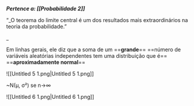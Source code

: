 ***Pertence a: [[Probabilidade 2]]***
 
 “_O teorema do limite central é um dos resultados mais extraordinários na teoria da probabilidade.”  
   
 _
 
 Em linhas gerais, ele diz que a soma de um ==**grande**== ==número de variáveis aleatórias independentes tem uma distribuição que é== ==**aproximadamente normal**==
 
 ![[Untitled 5 1.png|Untitled 5 1.png]]
 
   
 
 ~N(μ, σ²) se n→∞
 
 ![[Untitled 6 1.png|Untitled 6 1.png]]